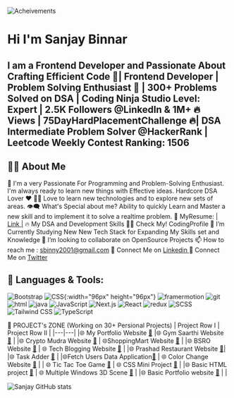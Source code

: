 ![Acheivements](https://github.com/Binnar81/Binnar81/blob/b63721615d8c57abaf5520f8ea32da8c9479db48/Images/Hardwork.png)

# Hi  I'm Sanjay Binnar
## I am a Frontend Developer and  Passionate About Crafting Efficient Code 🚀| Frontend Developer  | Problem Solving Enthusiast 🧠  | 300+ Problems Solved on DSA | Coding Ninja Studio Level: Expert | 2.5K Followers @LinkedIn & 1M+ 🔥 Views  | 75DayHardPlacementChallenge 🔥| DSA Intermediate Problem Solver @HackerRank | Leetcode Weekly Contest Ranking: 1506

## 🙋‍♂️ About Me

🥋 I'm a very Passionate For Programming and Problem-Solving Enthusiast. I'm always ready to learn new things with Effective ideas. Hardcore DSA Lover ❤
👨‍💻 Love to learn new technologies and to explore new sets of areas.
👁‍🗨 What's Special about me?
Ability to quickly Learn and Master a new skill and to implement it to solve a realtime problem.
📔 MyResume: [| Link |](https://drive.google.com/file/d/1LWeNSOpk6muZH-wTZ6evVHOGfCCApos7/view)
🔥 My DSA and Development Skills
👨‍💻 Check My! CodingProfile
📘 I’m Currently Studying New New Tech Stack for Expanding My Skills set and Knowledge
👯 I’m looking to collaborate on OpenSource Projects
📫 How to reach me : sbinny2001@gmail.com
🔗 Connect Me on [Linkedin ]((https://www.linkedin.com/in/sanjay-binnar/))
🔗 Connect Me on [Twitter](https://twitter.com/sanjay_binnar)

## 🚀 Languages & Tools: 
![Bootstrap](https://github.com/Binnar81/Binnar81/blob/b63721615d8c57abaf5520f8ea32da8c9479db48/Images/bootstrap.jpeg) ![CSS](https://github.com/Binnar81/Binnar81/blob/b63721615d8c57abaf5520f8ea32da8c9479db48/Images/CSS3.png){:width="96px" height="96px"} ![framermotion](https://github.com/Binnar81/Binnar81/blob/b63721615d8c57abaf5520f8ea32da8c9479db48/Images/framermotion.jpeg) ![git](https://github.com/Binnar81/Binnar81/blob/b63721615d8c57abaf5520f8ea32da8c9479db48/Images/git.png) ![html](https://github.com/Binnar81/Binnar81/blob/b63721615d8c57abaf5520f8ea32da8c9479db48/Images/html5.png) ![java](https://github.com/Binnar81/Binnar81/blob/b63721615d8c57abaf5520f8ea32da8c9479db48/Images/java.png) ![JavaScript](https://github.com/Binnar81/Binnar81/blob/b63721615d8c57abaf5520f8ea32da8c9479db48/Images/js.jpeg) ![Next.js](https://github.com/Binnar81/Binnar81/blob/b63721615d8c57abaf5520f8ea32da8c9479db48/Images/Next.png) ![React](https://github.com/Binnar81/Binnar81/blob/b63721615d8c57abaf5520f8ea32da8c9479db48/Images/react.png) ![redux](https://github.com/Binnar81/Binnar81/blob/b63721615d8c57abaf5520f8ea32da8c9479db48/Images/redux.png) ![SCSS](https://github.com/Binnar81/Binnar81/blob/b63721615d8c57abaf5520f8ea32da8c9479db48/Images/SCSS.png) ![Tailwind CSS](https://github.com/Binnar81/Binnar81/blob/b63721615d8c57abaf5520f8ea32da8c9479db48/Images/Tailwindcss.png)   ![TypeScript](https://github.com/Binnar81/Binnar81/blob/b63721615d8c57abaf5520f8ea32da8c9479db48/Images/typescript.png)



📝 PROJECT's ZONE (Working on 30+ Persional Projects)
| Project Row I | 	Project Row II |
|---|---|
|🌐 My Portfolio Website [🔗](https://github.com/Binnar81/My-Portfolio-website)	 |🌐 Gym Saarthi Website [🔗](https://github.com/Binnar81/GymSaarthi) |
|🌐 Crypto Mudra Website [🔗](https://github.com/Binnar81/CryptoMudra-Website) |	🌐ShoppingMart Website [🔗](https://github.com/Binnar81/ShoppingMart-Website) |
|🌐 BSRO Website [🔗](https://github.com/Binnar81/BSRO_Website)	| 🌐 Tech Blogging Website [🔗](https://github.com/Binnar81techbloggingwebsite) |
|🌐 Prashad Restaurant Website [🔗](https://github.com/Binnar81/Prashad_Restaurant)|
|🌐 Task Adder [🔗](https://github.com/Binnar81/TaskAdder) | 
|🌐Fetch Users Data Application[🔗](https://github.com/Binnar81fetchUserData-webApplication) |	🌐  Color Change Website [🔗](https://github.com/Binnar81/colorchange_website) |
| 🌐 Tic Tac Toe Game [🔗](https://github.com/Binnar81/Tic-Tac-Toe-Game) |	🌐 CSS Mini Project [🔗](https://github.com/Binnar81/CSS-Mini-Project) |
|🌐 Basic HTML project [🔗](https://github.com/Binnar81/BasicHtmlProject) |	🌐 Multiple Windows 3D Scene [🔗](https://github.com/Binnar81/multipleWindow3dScene) |
|🌐 Basic Portfolio website [🔗](https://github.com/Binnar81/My-Portfolio-)	|  |




![Sanjay GitHub stats](https://github-readme-stats.vercel.app/api?username=Binnar81&hide=contribs,prs)



